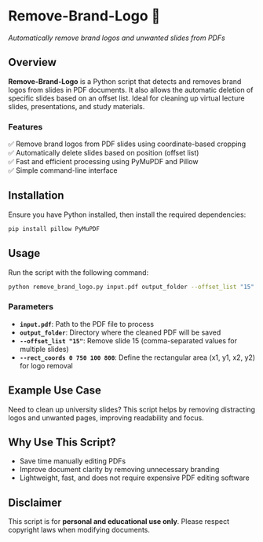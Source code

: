 # Remove-Brand-Logo 🚀  
_Automatically remove brand logos and unwanted slides from PDFs_  

## Overview  

**Remove-Brand-Logo** is a Python script that detects and removes brand logos from slides in PDF documents. It also allows the automatic deletion of specific slides based on an offset list. Ideal for cleaning up virtual lecture slides, presentations, and study materials.  

### Features  
✅ Remove brand logos from PDF slides using coordinate-based cropping  
✅ Automatically delete slides based on position (offset list)  
✅ Fast and efficient processing using PyMuPDF and Pillow  
✅ Simple command-line interface  

## Installation  

Ensure you have Python installed, then install the required dependencies:  

```bash
pip install pillow PyMuPDF
```

## Usage  

Run the script with the following command:  

```bash
python remove_brand_logo.py input.pdf output_folder --offset_list "15" --rect_coords 0 750 100 800
```

### Parameters  
- **`input.pdf`**: Path to the PDF file to process  
- **`output_folder`**: Directory where the cleaned PDF will be saved  
- **`--offset_list "15"`**: Remove slide 15 (comma-separated values for multiple slides)  
- **`--rect_coords 0 750 100 800`**: Define the rectangular area (x1, y1, x2, y2) for logo removal  

## Example Use Case  
Need to clean up university slides? This script helps by removing distracting logos and unwanted pages, improving readability and focus.  

## Why Use This Script?  
- Save time manually editing PDFs  
- Improve document clarity by removing unnecessary branding  
- Lightweight, fast, and does not require expensive PDF editing software  

## Disclaimer  
This script is for **personal and educational use only**. Please respect copyright laws when modifying documents.  
